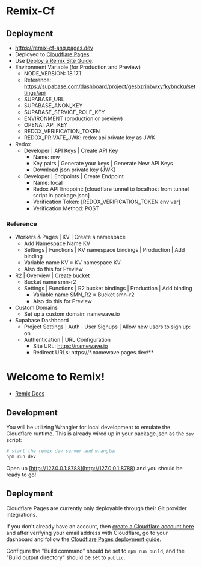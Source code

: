 # Remix-Cf

## Deployment

- https://remix-cf-anq.pages.dev
- Deployed to [Cloudflare Pages](https://developers.cloudflare.com/pages/).
- Use [Deploy a Remix Site Guide](https://developers.cloudflare.com/pages/framework-guides/deploy-a-remix-site/#deploying-with-cloudflare-pages).
- Environment Variable (for Production and Preview)
  - NODE_VERSION: 18.17.1
  - Reference: https://supabase.com/dashboard/project/gesbzrinbwxyfkybncku/settings/api
  - SUPABASE_URL
  - SUPABASE_ANON_KEY
  - SUPABASE_SERVICE_ROLE_KEY
  - ENVIRONMENT (production or preview)
  - OPENAI_API_KEY
  - REDOX_VERIFICATION_TOKEN
  - REDOX_PRIVATE_JWK: redox api private key as JWK
- Redox
  - Developer | API Keys | Create API Key
    - Name: mw
    - Key pairs | Generate your keys | Generate New API Keys
    - Download json private key (JWK)
  - Developer | Endpoints | Create Endpoint
    - Name: local
    - Redox API Endpoint: [cloudflare tunnel to localhost from tunnel script in package.json]
    - Verification Token: [REDOX_VERIFICATION_TOKEN env var]
    - Verification Method: POST

### Reference

- Workers & Pages | KV | Create a namespace
  - Add Namespace Name KV
  - Settings | Functions | KV namespace bindings | Production | Add binding
  - Variable name KV = KV namespace KV
  - Also do this for Preview
- R2 | Overview | Create bucket
  - Bucket name smn-r2
  - Settings | Functions | R2 bucket bindings | Production | Add binding
    - Variable name SMN_R2 = Bucket smn-r2
    - Also do this for Preview
- Custom Domains
  - Set up a custom domain: namewave.io
- Supabase Dashboard
  - Project Settings | Auth | User Signups | Allow new users to sign up: on
  - Authentication | URL Configuration
    - Site URL: https://namewave.io
    - Redirect URLs: https://\*.namewave.pages.dev/\*\*

# Welcome to Remix!

- [Remix Docs](https://remix.run/docs)

## Development

You will be utilizing Wrangler for local development to emulate the Cloudflare runtime. This is already wired up in your package.json as the `dev` script:

```sh
# start the remix dev server and wrangler
npm run dev
```

Open up [http://127.0.0.1:8788](http://127.0.0.1:8788) and you should be ready to go!

## Deployment

Cloudflare Pages are currently only deployable through their Git provider integrations.

If you don't already have an account, then [create a Cloudflare account here](https://dash.cloudflare.com/sign-up/pages) and after verifying your email address with Cloudflare, go to your dashboard and follow the [Cloudflare Pages deployment guide](https://developers.cloudflare.com/pages/framework-guides/deploy-anything).

Configure the "Build command" should be set to `npm run build`, and the "Build output directory" should be set to `public`.

